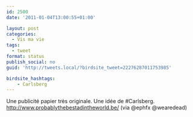 ```yaml
---
id: 2500
date: '2011-01-04T13:00:55+01:00'

layout: post
categories:
  - Vis ma vie
tags:
  - tweet
format: status
publish_social: no
guid: 'http://tweets.local/?birdsite_tweet=22276287011753985'

birdsite_hashtags:
    - Carlsberg
---
```


Une publicité papier très originale. Une idée de #Carlsberg. http://www.probablythebestadintheworld.be/ (via @ephfx @wearedead)